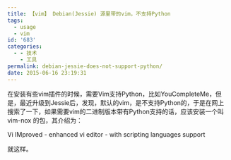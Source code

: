 ```yaml
---
title: 【vim】 Debian(Jessie) 源里带的vim，不支持Python
tags:
  - usage
  - vim
id: '683'
categories:
  - - 技术
    - 工具
permalink: debian-jessie-does-not-support-python/
date: 2015-06-16 23:19:31
---
```


在安装有些vim插件的时候，需要Vim支持Python，比如YouCompleteMe，但是，最近升级到Jessie后，发现，默认的vim，是不支持Python的，于是在网上搜索了一下，如果需要vim的二进制版本带有Python支持的话，应该安装一个叫 vim-nox 的包，其介绍为：

 Vi IMproved - enhanced vi editor - with scripting languages support

就这样。